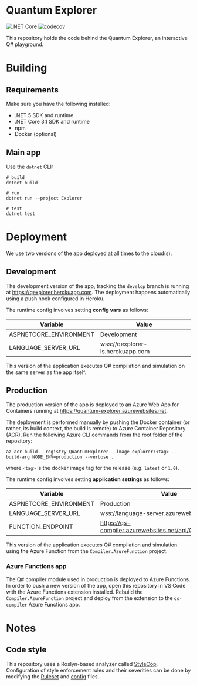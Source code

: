 # Quantum Explorer

![.NET Core](https://github.com/JakuJ/quantum-explorer/workflows/.NET%20Core/badge.svg)
[![codecov](https://codecov.io/gh/JakuJ/quantum-explorer/branch/develop/graph/badge.svg?token=D74R7H1V3O)](https://codecov.io/gh/JakuJ/quantum-explorer)

This repository holds the code behind the Quantum Explorer, an interactive Q# playground.

# Building

## Requirements

Make sure you have the following installed:

- .NET 5 SDK and runtime
- .NET Core 3.1 SDK and runtime
- npm
- Docker (optional)

## Main app

Use the `dotnet` CLI:

```shell
# build
dotnet build
    
# run
dotnet run --project Explorer

# test
dotnet test
```

# Deployment

We use two versions of the app deployed at all times to the cloud(s).

## Development

The development version of the app, tracking the `develop` branch is running at https://qexplorer.herokuapp.com. The
deployment happens automatically using a push hook configured in Heroku.

The runtime config involves setting **config vars** as follows:

| Variable | Value |
|---|---|
| ASPNETCORE_ENVIRONMENT | Development |
| LANGUAGE_SERVER_URL | wss://qexplorer-ls.herokuapp.com |

This version of the application executes Q# compilation and simulation on the same server as the app itself.

## Production

The production version of the app is deployed to an Azure Web App for Containers running
at https://quantum-explorer.azurewebsites.net.

The deployment is performed manually by pushing the Docker container (or rather, its build context, the build is remote) to Azure Container Repository (ACR).
Run the following Azure CLI commands from the root folder of the repository:

```shell 
az acr build --registry QuantumExplorer --image explorer:<tag> --build-arg NODE_ENV=production --verbose .
```

where `<tag>` is the docker image tag for the release (e.g. `latest` or `1.0`).

The runtime config involves setting **application settings** as follows:

| Variable | Value |
|---|---|
| ASPNETCORE_ENVIRONMENT | Production |
| LANGUAGE_SERVER_URL | wss://language-server.azurewebsites.net  |
| FUNCTION_ENDPOINT | https://qs-compiler.azurewebsites.net/api/CompilerFunction |

This version of the application executes Q# compilation and simulation using the Azure Function from
the `Compiler.AzureFunction` project.

### Azure Functions app

The Q# compiler module used in production is deployed to Azure Functions.
In order to push a new version of the app, open this repository in VS Code with the Azure Functions extension installed.
Rebuild the `Compiler.AzureFunction` project and deploy from the extension to the `qs-compiler` Azure Functions app.

# Notes

## Code style

This repository uses a Roslyn-based analyzer called [StyleCop](https://github.com/DotNetAnalyzers/StyleCopAnalyzers).
Configuration of style enforcement rules and their severities can be done by modifying
the [Ruleset](msbuild/Common.ruleset) and [config](msbuild/stylecop.json) files.

